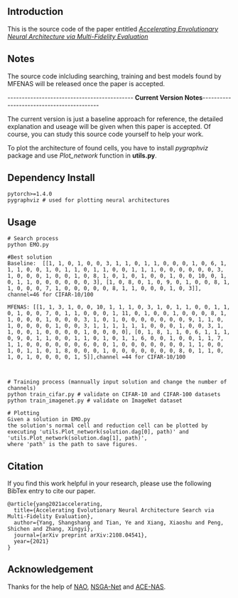 ## Introduction
This is the source code of the paper entitled [*Accelerating Envolutionary Neural Architecture via Multi-Fidelity Evaluation*](https://arxiv.org/abs/2108.04541)

## Notes
The source code inlcluding searching, training and best models found by MFENAS will be released once the paper is accepted.

-------------------------------------------- **Current Version Notes**------------------------------------------

The current version is just a baseline approach for reference, the detailed explanation and useage will be given when this paper is accepted.
Of course, you can study this source code yourself to help your work.

To plot the architecture of found cells, you have to install *pygraphviz* package and use *Plot_network* function in **utils.py**. 


## Dependency Install
```
pytorch>=1.4.0
pygraphviz # used for plotting neural architectures
```

## Usage
```
# Search process
python EMO.py

#Best solution
Baseline:  [[1, 1, 0, 1, 0, 0, 3, 1, 1, 0, 1, 1, 0, 0, 0, 1, 0, 6, 1, 1, 1, 0, 0, 1, 0, 1, 1, 0, 1, 1, 0, 0, 1, 1, 1, 0, 0, 0, 0, 0, 0, 3, 1, 0, 0, 0, 1, 0, 0, 1, 0, 8, 1, 0, 1, 0, 1, 0, 0, 1, 0, 0, 10, 0, 1, 0, 1, 1, 0, 0, 0, 0, 0, 0, 3], [1, 0, 8, 0, 1, 0, 9, 0, 1, 0, 0, 8, 1, 1, 0, 0, 0, 7, 1, 0, 0, 0, 0, 0, 8, 1, 1, 0, 0, 0, 1, 0, 3]], channel=46 for CIFAR-10/100

MFENAS: [[1, 1, 3, 1, 0, 0, 10, 1, 1, 1, 0, 3, 1, 0, 1, 1, 0, 0, 1, 1, 0, 1, 0, 0, 7, 0, 1, 1, 0, 0, 0, 1, 11, 0, 1, 0, 0, 1, 0, 0, 0, 8, 1, 1, 0, 0, 0, 1, 0, 0, 0, 3, 1, 0, 1, 0, 0, 0, 0, 0, 0, 0, 9, 1, 1, 0, 1, 0, 0, 0, 0, 1, 0, 0, 3, 1, 1, 1, 1, 1, 1, 0, 0, 0, 1, 0, 0, 3, 1, 1, 0, 0, 1, 0, 0, 0, 0, 1, 0, 0, 0, 0], [0, 1, 8, 1, 1, 0, 6, 1, 1, 1, 0, 9, 0, 1, 1, 0, 0, 1, 1, 0, 1, 0, 1, 1, 6, 0, 0, 1, 0, 0, 1, 1, 7, 1, 1, 0, 0, 0, 0, 0, 0, 6, 0, 0, 1, 0, 0, 0, 0, 0, 0, 0, 1, 1, 0, 0, 1, 0, 1, 1, 0, 1, 8, 0, 0, 0, 1, 0, 0, 0, 0, 0, 0, 0, 8, 0, 1, 1, 0, 1, 0, 1, 0, 0, 0, 0, 1, 5]],channel =44 for CIFAR-10/100



# Training process (mannually input solution and change the number of channels)
python train_cifar.py # validate on CIFAR-10 and CIFAR-100 datasets
python train_imagenet.py # validate on ImageNet dataset

# Plotting
Given a solution in EMO.py
the solution's normal cell and reduction cell can be plotted by
executing 'utils.Plot_network(solution.dag[0], path)' and 'utils.Plot_network(solution.dag[1], path)',
where 'path' is the path to save figures.

```




## Citation
If you find this work helpful in your research, please use the following BibTex entry to cite our paper.
```
@article{yang2021accelerating,
  title={Accelerating Evolutionary Neural Architecture Search via Multi-Fidelity Evaluation},
  author={Yang, Shangshang and Tian, Ye and Xiang, Xiaoshu and Peng, Shichen and Zhang, Xingyi},
  journal={arXiv preprint arXiv:2108.04541},
  year={2021}
}
```

## Acknowledgement
Thanks for the help of [NAO](https://github.com/renqianluo/NAO_pytorch/tree/master/NAO_V2), [NSGA-Net](https://github.com/ianwhale/nsga-net) and [ACE-NAS](https://github.com/anonymone/ACE-NAS).

